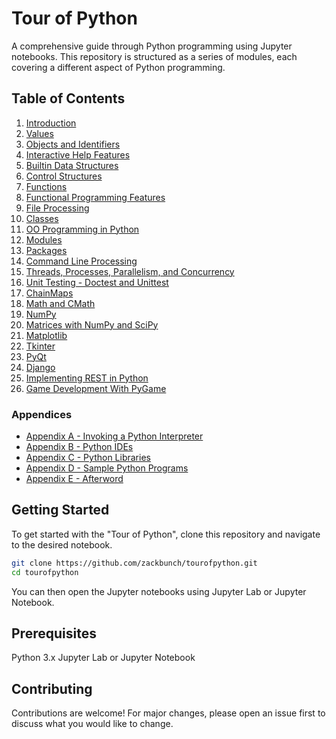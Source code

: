 # Tour of Python

A comprehensive guide through Python programming using Jupyter notebooks. This repository is structured as a series of modules, each covering a different aspect of Python programming.

## Table of Contents

1. [Introduction](./1.%20Introduction.ipynb)
2. [Values](./2.%20Values.ipynb)
3. [Objects and Identifiers](./3.%20Objects%20and%20Identifiers.ipynb)
4. [Interactive Help Features](./4.%20Interactive%20help%20features.ipynb)
5. [Builtin Data Structures](./5.%20Builtin%20data%20structures.ipynb)
6. [Control Structures](./6.%20Control%20structures.ipynb)
7. [Functions](./7.%20Functions.ipynb)
8. [Functional Programming Features](./8.%20Functional%20programming%20features.ipynb)
9. [File Processing](./9.%20File%20processing.ipynb)
10. [Classes](./10.%20Classes.ipynb)
11. [OO Programming in Python](./11.%20OO%20programming%20in%20Python.ipynb)
12. [Modules](./12.%20Modules.ipynb)
13. [Packages](./13.%20Packages.ipynb)
14. [Command Line Processing](./14.%20Command%20line%20processing.ipynb)
15. [Threads, Processes, Parallelism, and Concurrency](./15.%20Threads,%20Processes,%20Parallelism,%20and%20Concurrency.ipynb)
16. [Unit Testing - Doctest and Unittest](./16.%20Unit%20Testing%20-%20Doctest%20and%20Unittest.ipynb)
17. [ChainMaps](./17.%20ChainMaps.ipynb)
18. [Math and CMath](./18.%20Math%20and%20CMath.ipynb)
19. [NumPy](./19.%20NumPy.ipynb)
20. [Matrices with NumPy and SciPy](./20.%20Matrices%20with%20NumPy%20and%20SciPy.ipynb)
21. [Matplotlib](./21.%20Matplotlib.ipynb)
22. [Tkinter](./22.%20Tkinter.ipynb)
23. [PyQt](./23.%20PyQt.ipynb)
24. [Django](./24.%20Django.ipynb)
25. [Implementing REST in Python](./25.%20Implementing%20REST%20in%20Python.ipynb)
26. [Game Development With PyGame](./26.%20Game%20Development%20With%20PyGame.ipynb)

### Appendices
- [Appendix A - Invoking a Python Interpreter](./Appendix%20A%20-%20Invoking%20a%20Python%20Interpreter.ipynb)
- [Appendix B - Python IDEs](./Appendix%20B%20-%20Python%20IDEs.ipynb)
- [Appendix C - Python Libraries](./Appendix%20C%20-%20Python%20Libraries.ipynb)
- [Appendix D - Sample Python Programs](./Appendix%20D%20-%20Sample%20Python%20Programs.ipynb)
- [Appendix E - Afterword](./Appendix%20E%20-%20Afterword.ipynb)

## Getting Started

To get started with the "Tour of Python", clone this repository and navigate to the desired notebook.

```bash
git clone https://github.com/zackbunch/tourofpython.git
cd tourofpython
```

You can then open the Jupyter notebooks using Jupyter Lab or Jupyter Notebook.

## Prerequisites
Python 3.x
Jupyter Lab or Jupyter Notebook
## Contributing

Contributions are welcome! For major changes, please open an issue first to discuss what you would like to change.

